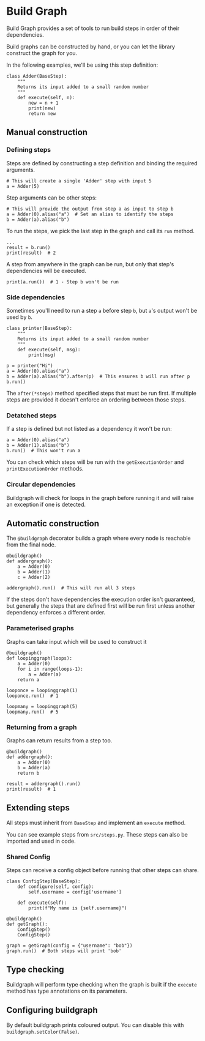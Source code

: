 # Build Graph

Build Graph provides a set of tools to run build steps in order of their dependencies.

Build graphs can be constructed by hand, or you can let the library construct the graph for you.

In the following examples, we'll be using this step definition:
```
class Adder(BaseStep):
    """
    Returns its input added to a small random number
    """
    def execute(self, n):
        new = n + 1
        print(new)
        return new
```

## Manual construction

### Defining steps

Steps are defined by constructing a step definition and binding the required arguments.

```
# This will create a single 'Adder' step with input 5
a = Adder(5)
```

Step arguments can be other steps:

```
# This will provide the output from step a as input to step b
a = Adder(0).alias("a")  # Set an alias to identify the steps
b = Adder(a).alias("b")
```

To run the steps, we pick the last step in the graph and call its `run` method.

```
...
result = b.run()
print(result)  # 2
```

A step from anywhere in the graph can be run, but only that step's dependencies will be executed.

```
print(a.run())  # 1 - Step b won't be run
```


### Side dependencies

Sometimes you'll need to run a step `a` before step `b`, but `a`'s output won't be used by `b`.

```
class printer(BaseStep):
    """
    Returns its input added to a small random number
    """
    def execute(self, msg):
        print(msg)

p = printer("Hi")
a = Adder(0).alias("a")
b = Adder(a).alias("b").after(p)  # This ensures b will run after p
b.run()
```

The `after(*steps)` method specified steps that must be run first. If multiple steps are provided it doesn't enforce an ordering between those steps.


### Detatched steps

If a step is defined but not listed as a dependency it won't be run:

```
a = Adder(0).alias("a")
b = Adder(1).alias("b")
b.run()  # This won't run a
```

You can check which steps will be run with the `getExecutionOrder` and `printExecutionOrder` methods.


### Circular dependencies

Buildgraph will check for loops in the graph before running it and will raise an exception if one is detected.


## Automatic construction

The `@buildgraph` decorator builds a graph where every node is reachable from the final node.

```
@buildgraph()
def addergraph():
    a = Adder(0)
    b = Adder(1)
    c = Adder(2)

addergraph().run()  # This will run all 3 steps
```

If the steps don't have dependencies the execution order isn't guaranteed, but generally the steps that are defined first will be run first unless another dependency enforces a different order.

### Parameterised graphs

Graphs can take input which will be used to construct it

```
@buildgraph()
def loopinggraph(loops):
    a = Adder(0)
    for i in range(loops-1):
        a = Adder(a)
    return a

looponce = loopinggraph(1)
looponce.run()  # 1

loopmany = loopinggraph(5)
loopmany.run()  # 5
```


### Returning from a graph

Graphs can return results from a step too.

```
@buildgraph()
def addergraph():
    a = Adder(0)
    b = Adder(a)
    return b

result = addergraph().run() 
print(result)  # 1
```


## Extending steps

All steps must inherit from `BaseStep` and implement an `execute` method.

You can see example steps from `src/steps.py`. These steps can also be imported and used in code.

### Shared Config

Steps can receive a config object before running that other steps can share.

```
class ConfigStep(BaseStep):
    def configure(self, config):
        self.username = config['username']

    def execute(self):
        print(f"My name is {self.username}")

@buildgraph()
def getGraph():
    ConfigStep()
    ConfigStep()

graph = getGraph(config = {"username": "bob"})
graph.run()  # Both steps will print 'bob'
```


## Type checking

Buildgraph will perform type checking when the graph is built if the `execute` method has type annotations on its parameters.


## Configuring buildgraph

By default buildgraph prints coloured output. You can disable this with `buildgraph.setColor(False)`.